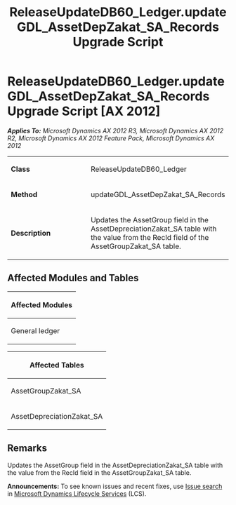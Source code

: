 ﻿---
title: ReleaseUpdateDB60_Ledger.updateGDL_AssetDepZakat_SA_Records Upgrade Script
TOCTitle: ReleaseUpdateDB60_Ledger.updateGDL_AssetDepZakat_SA_Records Upgrade Script
ms:assetid: 1a51da6a-1f8b-48a9-ddc3-fd905607f500
ms:mtpsurl: https://msdn.microsoft.com/en-us/library/JJ718649(v=AX.60)
ms:contentKeyID: 49706926
ms.date: 05/18/2015
mtps_version: v=AX.60
---

# ReleaseUpdateDB60\_Ledger.updateGDL\_AssetDepZakat\_SA\_Records Upgrade Script [AX 2012]


_**Applies To:** Microsoft Dynamics AX 2012 R3, Microsoft Dynamics AX 2012 R2, Microsoft Dynamics AX 2012 Feature Pack, Microsoft Dynamics AX 2012_

<table>
<colgroup>
<col style="width: 50%" />
<col style="width: 50%" />
</colgroup>
<tbody>
<tr class="odd">
<td><p><strong>Class</strong></p></td>
<td><p>ReleaseUpdateDB60_Ledger</p></td>
</tr>
<tr class="even">
<td><p><strong>Method</strong></p></td>
<td><p>updateGDL_AssetDepZakat_SA_Records</p></td>
</tr>
<tr class="odd">
<td><p><strong>Description</strong></p></td>
<td><p>Updates the AssetGroup field in the AssetDepreciationZakat_SA table with the value from the RecId field of the AssetGroupZakat_SA table.</p></td>
</tr>
</tbody>
</table>


## Affected Modules and Tables

<table>
<colgroup>
<col style="width: 100%" />
</colgroup>
<thead>
<tr class="header">
<th><p>Affected Modules</p></th>
</tr>
</thead>
<tbody>
<tr class="odd">
<td><p>General ledger</p></td>
</tr>
</tbody>
</table>


<table>
<colgroup>
<col style="width: 100%" />
</colgroup>
<thead>
<tr class="header">
<th><p>Affected Tables</p></th>
</tr>
</thead>
<tbody>
<tr class="odd">
<td><p>AssetGroupZakat_SA</p></td>
</tr>
<tr class="even">
<td><p>AssetDepreciationZakat_SA</p></td>
</tr>
</tbody>
</table>


## Remarks

Updates the AssetGroup field in the AssetDepreciationZakat\_SA table with the value from the RecId field in the AssetGroupZakat\_SA table.

  
**Announcements:** To see known issues and recent fixes, use [Issue search](http://go.microsoft.com/fwlink/?linkid=389258) in [Microsoft Dynamics Lifecycle Services](http://go.microsoft.com/fwlink/?linkid=306505) (LCS).

